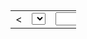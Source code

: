<HEAD>
<style>
a.{text-decoration:none;color=blue}
a:visited{text-decoration:none;color=blue}
</style>

<script language="Html">
  
  var b=0;
DiaEnlace = new Array();

//################################################## ############
// formato para los enlaces
// DiaEnlace[b] = new Array(Mes,Dia,Url,Ventana);b++;

DiaEnlace[b] = new Array(12,10,"www.elcorteingles.es","_blank");b++;


var ns6=document.getElementById&&!document.all
var ie4=document.all

var ColorFondoCal = "#F8D3D3";
var ColorBordeCal = "white";
var ColorFondoCab = "#F8D3D3";
var ColorBordeCab = "white";
var ColorFondoDias = "#F5C5C5";
var ColorBordeDias = "white";
var ColorFondoActual = "Red";
var ColorTextDias = "Black";
var ColorTextActual = "Blue";
var FuenteDias = "Verdana; Arial";
  
var DiasPorMes = new Array(31, 28, 31, 30, 31, 30, 31, 31, 30, 31, 30, 31);
var NombreMes = new Array('Enero', 'Febrero', 'Marzo', 'Abril', 'Mayo', 'Junio', 'Julio', 'Agosto', 'Septiembre', 'Octubre', 'Noviembre', 'Diciembre');
var NombreDias = new Array('Lu', 'Ma', 'Mi', 'Ju', 'Vi', 'Sa', 'Do');
var MesSeleccionado;
var AnioSeleccionado;
var FechaActual = new Date();
var Hoy = FechaActual.getDate();
var MesActual = FechaActual.getMonth();
var AnioActual = FechaActual.getYear();
if (AnioActual < 1000)
AnioActual+=1900;
var startspaces=0;
                      
function Header(Year, Mes)
{
if (Mes == 1)
DiasPorMes[1] = ((Year % 400 == 0) || ((Year % 4 == 0) && (Year % 100 !=0))) ? 29 : 28;
var Header_String = NombreMes[Mes] + ' ' + Year;
return Header_String;
}
                      
function CreaCalendario(Year, Mes)
{

var PrimeraFecha = new Date(Year, Mes);
var Heading = Header(Year, Mes);
var PrimerDia = PrimeraFecha.getDay() ;

startspaces=Hoy;

while (startspaces > 7)
startspaces-=7;

startspaces = PrimerDia - 1;

if (startspaces < 0)
startspaces+=7;

var Cadena = '<table><font face="'+FuenteDias+'"><tr><td valign="top"><table BORDER=0 CELLSPACING=1 cellpadding=2 FRAME="box" BGCOLOR="'+ColorFondoCal+'" BORDERCOLORLIGHT="'+ColorBordeCal+'" bordercolordark="'+ColorBordeCal+'">';
Cadena += '<tr><th colspan=7 BGCOLOR="'+ColorFondoCab+'" BORDERCOLOR="'+ColorBordeCab+'">' + Heading + '</th></tr><tr>';
for (var j=0; j<7; j++)
{
Cadena += '<th ALIGN="CENTER" BGCOLOR="'+ColorFondoCab+'" BORDERCOLOR="'+ColorBordeCab+'">'+NombreDias[j]+'</th>'
}
Cadena += '<tr>';

for (s=0;s<startspaces;s++)
Cadena+="<td> </td>";

count=1;

while (count <= DiasPorMes[Mes])
{ for (b = startspaces;b<7;b++)
{ linktrue=false;

if (count==Hoy)
Cadena+="<td bgcolor='"+ColorFondoActual+"'><strong><center>";
else
Cadena+="<td><center>";

for (c=0;c<DiaEnlace.length;c++)
{ if ((DiaEnlace[c] != null) && (DiaEnlace[c][0]==Mes + 1) && (DiaEnlace[c][1]==count))
{ Cadena+='<a href="http://' + DiaEnlace[c][2] + '" target="'+DiaEnlace[c][3]+'" style="text-decoration=none" >';
linktrue=true;
}
}

if (count <= DiasPorMes[Mes])
Cadena+=count;
else
Cadena+="";

if (linktrue)
Cadena+="</a>";

if (count==Hoy)
Cadena+="</strong>";

Cadena+="</center></td>";
count++;
}
Cadena+="</tr><tr>";
startspaces=0;
}
Cadena += '</table></td></tr></table>';
cross_el=ns6? document.getElementById("Calendar") : document.all.Calendar
cross_el.innerHTML = Cadena;
}


function VerifFecha()
{ if ((event.keyCode < 48) || (event.keyCode > 57))
{ return false;
}
}

function On_Year()
{ var Year = document.when.anio.value;
if (Year.length == 4)
{ MesSeleccionado = document.when.Mes.selectedIndex;
AnioSeleccionado = Year;
CreaCalendario(AnioSeleccionado, MesSeleccionado);
}
}

function On_Mes()
{ var Year = document.when.anio.value;
if (Year.length == 4)
{ MesSeleccionado = document.when.Mes.selectedIndex;
AnioSeleccionado = Year;
CreaCalendario(AnioSeleccionado, MesSeleccionado);
}
else
{ alert('Año erroneo.');
document.when.anio.focus();
}
}


function PorDefecto() {
if (!ie4&&!ns6)
return
var Mid_Screen = Math.round(document.body.clientWidth / 2);
document.when.Mes.selectedIndex = MesActual;
document.when.anio.value = AnioActual;
MesSeleccionado = MesActual;
AnioSeleccionado = AnioActual;
CreaCalendario(AnioActual, MesActual);
}

function Pasar(direccion)
{ if (direccion == '+')
{ MesSeleccionado++;
if (MesSeleccionado == 12)
{ MesSeleccionado = 0;
AnioSeleccionado++;
}
}


if (direccion == '-')
{ MesSeleccionado--;
if (MesSeleccionado < 0)
{ MesSeleccionado = 11;
AnioSeleccionado--;
}
}

CreaCalendario(AnioSeleccionado, MesSeleccionado);
document.when.Mes.selectedIndex = MesSeleccionado;
document.when.anio.value = AnioSeleccionado;
}

</script>
</HEAD>

<body onLoad="PorDefecto()">
<div id=NavBar style="position: relative; width: 105; top: 5px; height: 24" align="left">
<form name="when">
<table width="51" >
<tr>
<td width="9" onClick="Pasar('-')"><</td>
<td width="1">
<select name="Mes" onChange="On_Mes()" style="font-size: 3 mm">
<script language="JavaScript1.2">
if (ie4||ns6)
{ for (j=0;j<NombreMes.length;j++)
{ document.writeln('<option value=' + j + ' style="font-size: 3 mm">' + NombreMes[j]);
}
}
</script>
</select>
</td>
<td width="1"><input type="text" name="anio" size=3 maxlength=4 onKeyPress="return VerifFecha()" onKeyUp="On_Year()" style="font-size: 3 mm"></td>
<td width="3" onClick="Pasar('+')">></td>
</tr>
</table>
</form>
</div>
<div id=Calendar style="position: relative; width: 76; top: -20px; height: 19" align="left"></div>
</BODY>  
                      

